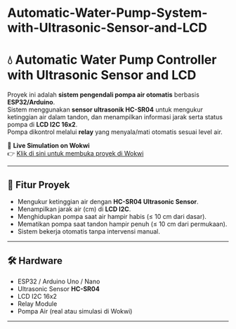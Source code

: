 # Automatic-Water-Pump-System-with-Ultrasonic-Sensor-and-LCD
# 💧 Automatic Water Pump Controller with Ultrasonic Sensor and LCD

Proyek ini adalah **sistem pengendali pompa air otomatis** berbasis **ESP32/Arduino**.  
Sistem menggunakan **sensor ultrasonik HC-SR04** untuk mengukur ketinggian air dalam tandon, dan menampilkan informasi jarak serta status pompa di **LCD I2C 16x2**.  
Pompa dikontrol melalui **relay** yang menyala/mati otomatis sesuai level air.

🔗 **Live Simulation on Wokwi**  
👉 [Klik di sini untuk membuka proyek di Wokwi](https://wokwi.com/projects/417231761290364929)

---

## 🚀 Fitur Proyek
- Mengukur ketinggian air dengan **HC-SR04 Ultrasonic Sensor**.  
- Menampilkan jarak air (cm) di **LCD I2C**.  
- Menghidupkan pompa saat air hampir habis (≤ 10 cm dari dasar).  
- Mematikan pompa saat tandon hampir penuh (≤ 10 cm dari permukaan).  
- Sistem bekerja otomatis tanpa intervensi manual.

---

## 🛠️ Hardware
- ESP32 / Arduino Uno / Nano  
- Ultrasonic Sensor **HC-SR04**  
- LCD I2C 16x2  
- Relay Module  
- Pompa Air (real atau simulasi di Wokwi)  

---

